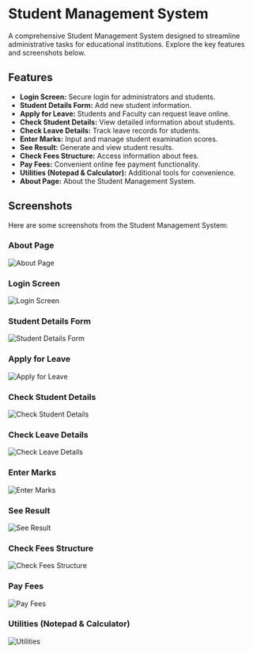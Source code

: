 # Student Management System

A comprehensive Student Management System designed to streamline administrative tasks for educational institutions. Explore the key features and screenshots below.

## Features

- **Login Screen:** Secure login for administrators and students.
- **Student Details Form:** Add new student information.
- **Apply for Leave:** Students and Faculty can request leave online.
- **Check Student Details:** View detailed information about students.
- **Check Leave Details:** Track leave records for students.
- **Enter Marks:** Input and manage student examination scores.
- **See Result:** Generate and view student results.
- **Check Fees Structure:** Access information about fees.
- **Pay Fees:** Convenient online fee payment functionality.
- **Utilities (Notepad & Calculator):** Additional tools for convenience.
- **About Page:** About the Student Management System.

## Screenshots

Here are some screenshots from the Student Management System:

### About Page

![About Page](https://i.ibb.co/jkSywZw/about.jpg)

### Login Screen

![Login Screen](https://i.ibb.co/ScYwVpZ/login.jpg)

### Student Details Form

![Student Details Form](https://i.ibb.co/606xDpT/studentdetails.jpg)

### Apply for Leave

![Apply for Leave](https://i.ibb.co/NKYzGGJ/applyleave.jpg)

### Check Student Details

![Check Student Details](https://i.ibb.co/XzbyP4F/SAVE-20231002-132615.jpg)

### Check Leave Details

![Check Leave Details](https://i.ibb.co/vw2pjrD/SAVE-20231002-132640.jpg)

### Enter Marks

![Enter Marks](https://i.ibb.co/YTdCK7H/entermarks.jpg)

### See Result

![See Result](https://i.ibb.co/qBZyt63/seeresult.jpg)

### Check Fees Structure

![Check Fees Structure](https://i.ibb.co/dgV1CkH/check-fees.jpg)

### Pay Fees

![Pay Fees](https://i.ibb.co/Z1vk4b2/payfees.jpg)

### Utilities (Notepad & Calculator)

![Utilities](https://i.ibb.co/wJTKVSC/utilities.jpg)


